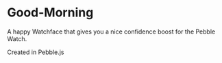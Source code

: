# Good-Morning
A happy Watchface that gives you a nice confidence boost for the Pebble Watch.

Created in Pebble.js
